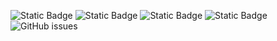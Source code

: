 ![Static Badge](https://img.shields.io/badge/blacklists-60-000000) ![Static Badge](https://img.shields.io/badge/blacklisted-2790150-cc0000) ![Static Badge](https://img.shields.io/badge/whitelisted-2244-00CC00) ![Static Badge](https://img.shields.io/badge/streaming_blacklist-28107-000000) ![GitHub issues](https://img.shields.io/github/issues/fabriziosalmi/blacklists)
